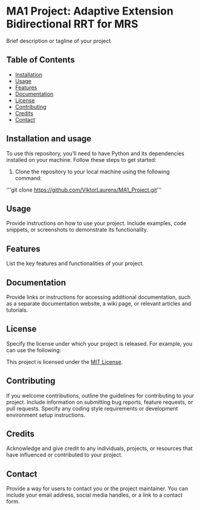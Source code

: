 # MA1 Project: Adaptive Extension Bidirectional RRT for MRS

Brief description or tagline of your project

## Table of Contents
- [Installation](#installation)
- [Usage](#usage)
- [Features](#features)
- [Documentation](#documentation)
- [License](#license)
- [Contributing](#contributing)
- [Credits](#credits)
- [Contact](#contact)

## Installation and usage 

To use this repository, you'll need to have Python and its dependencies installed on your machine. Follow these steps to get started:

1. Clone the repository to your local machine using the following command:

'''git clone https://github.com/ViktorLaurens/MA1_Project.git'''

## Usage

Provide instructions on how to use your project. Include examples, code snippets, or screenshots to demonstrate its functionality.

## Features

List the key features and functionalities of your project.

## Documentation

Provide links or instructions for accessing additional documentation, such as a separate documentation website, a wiki page, or relevant articles and tutorials.

## License

Specify the license under which your project is released. For example, you can use the following:

This project is licensed under the [MIT License](LICENSE).

## Contributing

If you welcome contributions, outline the guidelines for contributing to your project. Include information on submitting bug reports, feature requests, or pull requests. Specify any coding style requirements or development environment setup instructions.

## Credits

Acknowledge and give credit to any individuals, projects, or resources that have influenced or contributed to your project.

## Contact

Provide a way for users to contact you or the project maintainer. You can include your email address, social media handles, or a link to a contact form.


